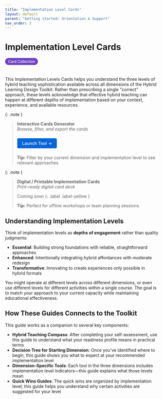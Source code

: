 ```yaml
---
title: "Implementation Level Cards"
layout: default
parent: "Getting started: Orientation & Support"
nav_order: 3
---
```


# Implementation Level Cards

<span style="background: #6f42c1; color: white; padding: 4px 10px; border-radius: 16px; font-size: 12px; font-weight: 500; white-space: nowrap; display: inline-block; margin-bottom: 24px;">Card Collection</span>

This Implementation Levels Cards helps you understand the three levels of hybrid teaching sophistication available across all dimensions of the Hybrid Learning Design Toolkit. Rather than prescribing a single "correct" approach, these levels acknowledge that effective hybrid teaching can happen at different depths of implementation based on your context, experience, and available resources.



{: .note }
> **Interactive Cards Generator**  
> *Browse, filter, and export the cards*
>
> <a href="/assets/tools/hybrid-learning-implementation-cards.html" style="display: inline-block; background: #0366d6; color: white; padding: 8px 16px; text-decoration: none; border-radius: 4px; font-weight: 500; margin: 8px 0; font-size: 14px;">
> Launch Tool →
> </a>
>
> **Tip:** Filter by your current dimension and implementation level to see relevant approaches.

{: .note }
> **Digital / Printable Implementation Cards**  
> *Print-ready digital card deck*
>
> Coming soon
> {: .label .label-yellow }
>
> **Tip:** Perfect for offline workshops or team planning sessions.

## Understanding Implementation Levels

Think of implementation levels as **depths of engagement** rather than quality judgments:
- **Essential**: Building strong foundations with reliable, straightforward approaches
- **Enhanced**: Intentionally integrating hybrid affordances with moderate redesign
- **Transformative**: Innovating to create experiences only possible in hybrid formats

You might operate at different levels across different dimensions, or even use different levels for different activities within a single course. The goal is to match your approach to your current capacity while maintaining educational effectiveness.

## How These Guides Connects to the Toolkit

This guide works as a companion to several key components:

- **Hybrid Teaching Compass**: After completing your self-assessment, use this guide to understand what your readiness profile means in practical terms
- **Decision Tree for Starting Dimension**: Once you've identified where to begin, this guide shows you what to expect at your recommended implementation level
- **Dimension-Specific Tools**: Each tool in the three dimensions includes implementation level indicators—this guide explains what those levels mean
- **Quick Wins Guides**: The quick wins are organized by implementation level; this guide helps you understand why certain activities are suggested for your level

